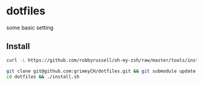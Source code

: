 dotfiles
========

some basic setting

## Install

```bash
curl -L https://github.com/robbyrussell/oh-my-zsh/raw/master/tools/install.sh | sh

git clone git@github.com:grimeyCH/dotfiles.git && git submodule update --init
cd dotfiles && ./install.sh
```
